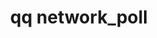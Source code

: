 ---
category: network
command: network_poll
keywords: qq, qq_cli, network_poll
optional_options:
- alternate: []
  help: Node ID
  name: --node-id
  required: false
permalink: /qq-cli-command-guide/network/network_poll.html
positional_options: []
sidebar: qq_cli_command_reference_sidebar
summary: This section explains how to use the <code>qq network_poll</code> command.
synopsis: Poll network status
title: qq network_poll
usage: qq network_poll [-h] [--node-id NODE_ID]
zendesk_source: qq CLI Command Guide

---